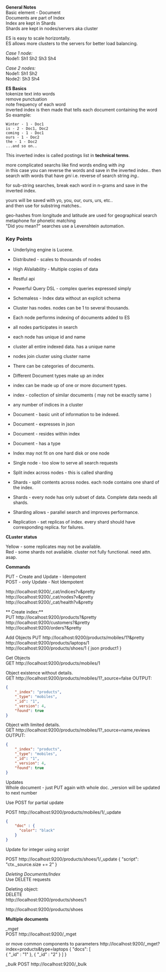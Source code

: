 **General Notes**   
Basic element - Document  
Documents are part of Index  
Index are kept in Shards  
Shards are kept in nodes/servers aka cluster  

ES is easy to scale horizontally.  
ES allows more clusters to the servers for better load balancing. 

_Case 1 node:_   
Node1: Sh1 Sh2 Sh3 Sh4

_Case 2 nodes:_   
Node1: Sh1 Sh2  
Node2: Sh3 Sh4

**ES Basics**  
tokenize text into words  
remove punctuation  
note frequency of each word  
inverted index is then made that tells each document containing the word  
So example:  

```
Winter - 1 - Doc1  
is - 2 - Doc1, Doc2  
coming - 1 - Doc1  
ours - 1 - Doc2  
the - 1 - Doc2  
...and so on..  
```
This inverted index is called postings list in **technical terms**.  

more complicated searchs like find words ending with _ing_  
in this case you can reverse the words and save in the inverted index.. then search with words that have _gni_ i.e. reverse of search string _ing_..  

for sub-string searches, break each word in n-grams and save in the inverted index.  

yours will be saved with yo, you, our, ours, urs, etc..  
and then use for substring matches..

geo-hashes from longitude and latitude are used for geographical search  
metaphone for phonetic matching  
"Did you mean?" searches use a Levenshtein automation.  


### Key Points
* Underlying engine is Lucene.  
* Distributed - scales to thousands of nodes
* High AVailability - Multiple copies of data
* Restful api
* Powerful Query DSL - complex queries expressed simply
* Schemaless - Index data without an explicit schema

* Cluster has nodes. nodes can be 1 to several thousands.
* Each node performs indexing of documents added to ES
* all nodes participates in search
* each node has unique id and name
* cluster all entire indexed data. has a unique name
* nodes join cluster using cluster name
* There can be categories of documents. 
* Different Document types make up an index
* index can be made up of one or more document types.
* index - collection of similar documents ( may not be exactly same )
* any number of indices in a cluster
* Document - basic unit of information to be indexed.
* Document - expresses in json
* Document - resides within index
* Document - has a type
* Index may not fit on one hard disk or one node
* Single node - too slow to serve all search requests
* Split index across nodes - this is called sharding
* Shards - split contents across nodes. each node contains one shard of the index.
* Shards - every node has only subset of data. Complete data needs all shards.
* Sharding allows - parallel search and improves performance.
* Replication - set replicas of index. every shard should have corresponding replica. for failures.


**CLuster status**  

Yellow - some replicates may not be available.  
Red - some shards not available. cluster not fully functional. need attn. asap.

**Commands**

PUT - Create and Update - Idempotent   
POST - only Update   - Not Idempotent  

http://localhost:9200/_cat/indices?v&pretty  
http://localhost:9200/_cat/nodes?v&pretty  
http://localhost:9200/_cat/health?v&pretty  

** Create index:**    
PUT 
http://localhost:9200/products?&pretty  
http://localhost:9200/customers?&pretty  
http://localhost:9200/orders?&pretty    

Add Objects
PUT 
http://localhost:9200/products/mobiles/1?&pretty
http://localhost:9200/products/laptops/1
http://localhost:9200/products/shoes/1
{ json product1 }  

Get Objects  
GET http://localhost:9200/products/mobiles/1  

Object existence without details.  
GET http://localhost:9200/products/mobiles/1?_source=false
OUTPUT:  
```json
{
    "_index": "products",
    "_type": "mobiles",
    "_id": "1",
    "_version": 4,
    "found": true
}
```

Object with limited details.  
GET http://localhost:9200/products/mobiles/1?_source=name,reviews
OUTPUT:  
```json
{
    "_index": "products",
    "_type": "mobiles",
    "_id": "1",
    "_version": 4,
    "found": true
}
```

Updates  
Whole document - just PUT again with whole doc. _version will be updated to next number  

Use POST for partial update

POST 
http://localhost:9200/products/mobiles/1/_update
```json
{
    "doc" : {
      "color": "black"
    }
}
```

Update for integer using *script*  

POST
http://localhost:9200/products/shoes/1/_update
{
    "script": "ctx._source.size += 2"
}

*Deleting Documents/Index*  
Use DELETE requests  

Deleting object:  
DELETE  
http://localhost:9200/products/shoes/1  

http://localhost:9200/products/shoes  

**Multiple documents**

*_mget*  
POST http://localhost:9200/_mget  
<query multiple docs>

or move common components to parameters
http://localhost:9200/_mget?index=products&type=laptops
{   "docs": [     
    {      "_id" : "1"     }, 
    {      "_id" : "2"    }
  ]
}


*_bulk*
POST http://localhost:9200/_bulk
<bulk insert documents>

